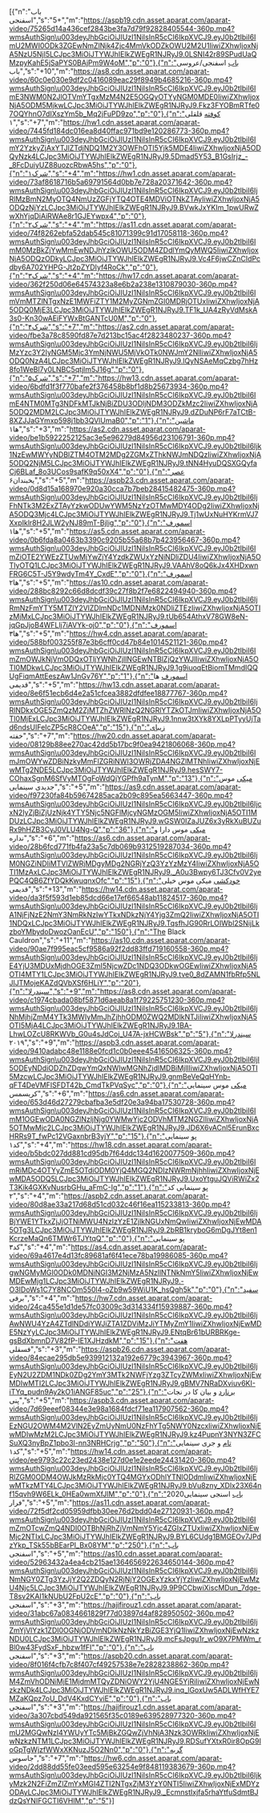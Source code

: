[{"n":"باب اسفنجی","s":"5+","m":"https://aspb19.cdn.asset.aparat.com/aparat-video/75265d14a436cef2843be3fa7d79f92828405544-360p.mp4?wmsAuthSign\u003deyJhbGciOiJIUzI1NiIsInR5cCI6IkpXVCJ9.eyJ0b2tlbiI6ImU2MWI0ODk3ZGEwNmZlNjk4Zjc4MmVkODZkOWU2M2U1IiwiZXhwIjoxNjA5NzU5NjI5LCJpc3MiOiJTYWJhIElkZWEgR1NJRyJ9.0LSNI42r89SPudUaQMzpyKahE5jSaPYS0BAjPm9W4oM","p":"0"},{"n":"باب اسفنجی/عروسی باب","s":"+10","m":"https://as8.cdn.asset.aparat.com/aparat-video/60c0e030e9df2c0416089eac29f8949b4685216-360p.mp4?wmsAuthSign\u003deyJhbGciOiJIUzI1NiIsInR5cCI6IkpXVCJ9.eyJ0b2tlbiI6ImE3NWM0N2JlOTVmYTgxMzM4N2E5OGQyOTYyNGM0MDE0IiwiZXhwIjoxNjA5ODM5MjkwLCJpc3MiOiJTYWJhIElkZWEgR1NJRyJ9.Fkz3FYOBmRTfe07OQYhnO7dIXszYm5b_Mq2jFuPD9zo","p":"0"},{"n":"کوفته قلقلی ۱","s":"+7","m":"https://hw1.cdn.asset.aparat.com/aparat-video/7445fd184dc016ea8d40ffac971bd9e120286773-360p.mp4?wmsAuthSign\u003deyJhbGciOiJIUzI1NiIsInR5cCI6IkpXVCJ9.eyJ0b2tlbiI6ImY2YzkyZjAxYTJlZTdjNDQ1M2Y3OWFhOTI5Yjk5MDE4IiwiZXhwIjoxNjA5ODQyNzk4LCJpc3MiOiJTYWJhIElkZWEgR1NJRyJ9.5Dmad5Y53_B1GsIrjz_-_8FcDuiyUZ88uozcRbwA5hs","p":"0"},{"n":"شرک۱","s":"+4","m":"https://hw1.cdn.asset.aparat.com/aparat-video/73af8618716b5a69791564d0bb7e728a20371642-360p.mp4?wmsAuthSign\u003deyJhbGciOiJIUzI1NiIsInR5cCI6IkpXVCJ9.eyJ0b2tlbiI6IjRlMzBmN2MyOTQ4NmUzZGFjYTQ4OTE4MDViOTNkZTAyIiwiZXhwIjoxNjA5ODQzNjYzLCJpc3MiOiJTYWJhIElkZWEgR1NJRyJ9.BVwkJxYKIm_1pwURwZwXhYjqDiAiRWAe8r1GJEYwpx4","p":"0"},{"n":"شرک۲","s":"+4","m":"https://as11.cdn.asset.aparat.com/aparat-video/74f8262ebfa52dab545c81071399c91d17058118-360p.mp4?wmsAuthSign\u003deyJhbGciOiJIUzI1NiIsInR5cCI6IkpXVCJ9.eyJ0b2tlbiI6ImM0MzBkZjYwMmEwNDJhYzlkOWU5ODM4ZDdlYmQyMWQ5IiwiZXhwIjoxNjA5ODQzODkyLCJpc3MiOiJTYWJhIElkZWEgR1NJRyJ9.Vc4F6jwCZnCIdPcdby6A702YHPG-Jt2pZYDIyf4RoCk","p":"0"},{"n":"شرک۳","s":"+4","m":"https://hw17.cdn.asset.aparat.com/aparat-video/362f250d06e64574323a8e6b2a238e1310879030-360p.mp4?wmsAuthSign\u003deyJhbGciOiJIUzI1NiIsInR5cCI6IkpXVCJ9.eyJ0b2tlbiI6ImVmMTZlNTgxNzE1MWFiZTY1M2MyZGNmZGI0MDRjOTUxIiwiZXhwIjoxNjA5ODQ0MjE3LCJpc3MiOiJTYWJhIElkZWEgR1NJRyJ9.TF1k_UA4zRyVdMskA3s0-Kn30wAEiFYWxBtGANTcU0M","p":"0"},{"n":"شرک۴","s":"+7","m":"https://as2.cdn.asset.aparat.com/aparat-video/fbe3a78c8590fd87e7d213bc15ac4f2823480237-360p.mp4?wmsAuthSign\u003deyJhbGciOiJIUzI1NiIsInR5cCI6IkpXVCJ9.eyJ0b2tlbiI6IjMzYzc3Y2IyNGM5Mjc3YmNjNWU5MjVkOTk0NWJmY2NlIiwiZXhwIjoxNjA5ODQ0NzA4LCJpc3MiOiJTYWJhIElkZWEgR1NJRyJ9.lQyNSAeMqCzbg7hHz8fo1WeBl7y0LNBC5qtjlm5J16g","p":"0"},{"n":"شرک۵","s":"+7","m":"https://hw13.cdn.asset.aparat.com/aparat-video/6bdfd1f3f770bafe2f376458b8bf1d8b25673934-360p.mp4?wmsAuthSign\u003deyJhbGciOiJIUzI1NiIsInR5cCI6IkpXVCJ9.eyJ0b2tlbiI6ImE4NTM0MTg3NDFkMTJkNjBiZDU3ODljNDM3ODZkMzc2IiwiZXhwIjoxNjA5ODQ2MDM2LCJpc3MiOiJTYWJhIElkZWEgR1NJRyJ9.dZDuNP6rF7aTCtB-8XZJJaGYmxp598j1bb3QVlUmaB0","p":"1"},{"n":"ماشین ها۱","s":"+3","m":"https://as2.cdn.asset.aparat.com/aparat-video/be1b5922252125ac3e5e96279d84956d23106791-360p.mp4?wmsAuthSign\u003deyJhbGciOiJIUzI1NiIsInR5cCI6IkpXVCJ9.eyJ0b2tlbiI6Ijk1NzEwMWYyNDBlZTM4OTM2MDg2ZGMxZThkNWJmNDQzIiwiZXhwIjoxNjA5ODQ2NjM5LCJpc3MiOiJTYWJhIElkZWEgR1NJRyJ9.tNN4HyuDQSXGQyfaCj6BLaf_8o3UCos9safK9q50xX4","p":"0"},{"n":"عصر یخبندان۶","s":"+5","m":"https://aspb23.cdn.asset.aparat.com/aparat-video/0d8d15a168970e920a30cca7b7beb28415482475-360p.mp4?wmsAuthSign\u003deyJhbGciOiJIUzI1NiIsInR5cCI6IkpXVCJ9.eyJ0b2tlbiI6IjFhNTk3M2ExZTAyYzkwODUwYWM5NzYzOTMwMDY4ODg2IiwiZXhwIjoxNjA5ODQ3Mjc4LCJpc3MiOiJTYWJhIElkZWEgR1NJRyJ9.Tj1wUxNuHYKrmVJ7XxpIklr8H2JLW2yNJ89mT-Bjlig","p":"0"},{"n":"اسمورف ها۱","s":"+5","m":"https://as5.cdn.asset.aparat.com/aparat-video/0b6fda8a0463b3390c9205b55a68b7b423956467-360p.mp4?wmsAuthSign\u003deyJhbGciOiJIUzI1NiIsInR5cCI6IkpXVCJ9.eyJ0b2tlbiI6ImZiOTE2YWEzZTUwMjYwZjY4YzdkZWUxYzNiNDliZDU4IiwiZXhwIjoxNjA5OTIyOTQ1LCJpc3MiOiJTYWJhIElkZWEgR1NJRyJ9.VAAhV8oQ6kJx4XHDxwnFRG6C5T-J5Y9wdyTm4Y_CxdE","p":"0"},{"n":"اسمورف ها۲","s":"+5","m":"https://as10.cdn.asset.aparat.com/aparat-video/288bc8292c66d8dcdf39c27f8b2f7e6822494940-360p.mp4?wmsAuthSign\u003deyJhbGciOiJIUzI1NiIsInR5cCI6IkpXVCJ9.eyJ0b2tlbiI6IjRmNzFmYTY5MTZlY2VlZDlmNDc1MDNiMzk0NDliZTEzIiwiZXhwIjoxNjA5OTIzMjMxLCJpc3MiOiJTYWJhIElkZWEgR1NJRyJ9.tUb654AthxV78GW8eN-jqGpJjoB4WFLlj7iAVYk-oj0","p":"0"},{"n":"اسمورف ها۳","s":"+5","m":"https://hw4.cdn.asset.aparat.com/aparat-video/588bf003255f87e3b6cff0cd47b84e1014521121-360p.mp4?wmsAuthSign\u003deyJhbGciOiJIUzI1NiIsInR5cCI6IkpXVCJ9.eyJ0b2tlbiI6ImZmOWJkNjVmODQxOTljYWNhZjllNGEwNTBlZjQzYWJlIiwiZXhwIjoxNjA5OTI0MDkwLCJpc3MiOiJTYWJhIElkZWEgR1NJRyJ9.1g9iuoqEtBiomTMmdIQQUgFiqmAttEeszAw1JnGv76Y","p":"1"},{"n":"اسمورف ها قدیمی","s":"+5","m":"https://hw13.cdn.asset.aparat.com/aparat-video/8e6f51ecb6d4e2a51cfcea3882dfdfee18877767-360p.mp4?wmsAuthSign\u003deyJhbGciOiJIUzI1NiIsInR5cCI6IkpXVCJ9.eyJ0b2tlbiI6IjRlNDkxOGE5ZmQzM2ZjMTZhZWRlNzQ2NGRlYTZkOTJmIiwiZXhwIjoxNjA5OTI0MjExLCJpc3MiOiJTYWJhIElkZWEgR1NJRyJ9.1nnw3tXYk8YXLpPTyyUjTad6ndsUIFeIcZP5cR8COeA","p":"15"},{"n":"زیبای خفته","s":"+7","m":"https://hw20.cdn.asset.aparat.com/aparat-video/08129b88ee270ac42dd5b17bc9f0ea9421806068-360p.mp4?wmsAuthSign\u003deyJhbGciOiJIUzI1NiIsInR5cCI6IkpXVCJ9.eyJ0b2tlbiI6ImJmOWYwZDBiNzkyMmFlZGRiNWI3OWRjZDA4NGZlMTNhIiwiZXhwIjoxNjEwMTg2NDE5LCJpc3MiOiJTYWJhIElkZWEgR1NJRyJ9.hesSWY7-COhaxSgnM6SfVyMTOgFoWdQjYGPfh9aTynM","p":"13"},{"n":"میکی موس جدیدی سینمایی","s":"+5","m":"https://as9.cdn.asset.aparat.com/aparat-video/f97230fa84b59674285aca2b09c895ea5663447-360p.mp4?wmsAuthSign\u003deyJhbGciOiJIUzI1NiIsInR5cCI6IkpXVCJ9.eyJ0b2tlbiI6IjcxN2IyZjBiZjUzNjk4YTY5Njc5NGFlMjcyNGMzOGM5IiwiZXhwIjoxNjA5OTI1MDUzLCJpc3MiOiJTYWJhIElkZWEgR1NJRyJ9.wGSW0IZaJUZ6x3yRkXuBUZuRx9hHZB3CyJ0VLU4Ng-Q","p":"36"},{"n":"میکی موس دارا و نداره","s":"+6","m":"https://as6.cdn.asset.aparat.com/aparat-video/28b6fcd771fb4fa23a5c7db069b9312519287034-360p.mp4?wmsAuthSign\u003deyJhbGciOiJIUzI1NiIsInR5cCI6IkpXVCJ9.eyJ0b2tlbiI6IjM0NGZiNDliMTVlZWRjMDgyMDg2NGRjYzQ3YzYzMzY4IiwiZXhwIjoxNjA5OTI1MzAxLCJpc3MiOiJTYWJhIElkZWEgR1NJRyJ9._A0u3Bwpy6TJ3Cfv0V2yePQC4QB6ZfYDQkKwuqnxOfc","p":"15"},{"n":"خودکشی میکی موس خیلی قدیمی","s":"+13","m":"https://hw14.cdn.asset.aparat.com/aparat-video/da3f5f593d1eb85dcd66e17ef66548ab11824517-360p.mp4?wmsAuthSign\u003deyJhbGciOiJIUzI1NiIsInR5cCI6IkpXVCJ9.eyJ0b2tlbiI6IjA1NjFjNzE2NmY3NmRkNzIwYTkxNDkzNjY4Yjg3ZmQ2IiwiZXhwIjoxNjA5OTI1NDQxLCJpc3MiOiJTYWJhIElkZWEgR1NJRyJ9.TqsfhJG90RrLOIWbl2SNijLkzboYMbydoDwozOanEcU","p":"150"},{"n":"The Black Cauldron","s":"+11","m":"https://as10.cdn.asset.aparat.com/aparat-video/90ae7f995eac5cf9586a92f2dd83ffd719160558-360p.mp4?wmsAuthSign\u003deyJhbGciOiJIUzI1NiIsInR5cCI6IkpXVCJ9.eyJ0b2tlbiI6IjE4YjU3MDUxMjdhOGE3ZmI5NjcwZDc1NDQ3ODkwOGEwIiwiZXhwIjoxNjA5OTI4MTY1LCJpc3MiOiJTYWJhIElkZWEgR1NJRyJ9.tve0_8dZAMN1fbRfp5NLJlJTMojeKAZdQVbXSf6HLiY","p":"20"},{"n":"سیندرلا","s":"+9","m":"https://as8.cdn.asset.aparat.com/aparat-video/c1974cbada08bf5871d6aeab8a1f79225751230-360p.mp4?wmsAuthSign\u003deyJhbGciOiJIUzI1NiIsInR5cCI6IkpXVCJ9.eyJ0b2tlbiI6IjNhMjhjZmM4YTk3MWIyMmJhZjhhODM0ZWQ2MDlkNTJiIiwiZXhwIjoxNjA5OTI5MjA4LCJpc3MiOiJTYWJhIElkZWEgR1NJRyJ9.1BA-LhwLOZcU8RKWVb_G0u4sJdCoj_U47A-jxHCWBsk","p":"5"},{"n":"سیندرلا ۲۰۱۹","s":"+9","m":"https://aspb3.cdn.asset.aparat.com/aparat-video/9410adabc48e1188e0fcd1c0b0eee45416506325-360p.mp4?wmsAuthSign\u003deyJhbGciOiJIUzI1NiIsInR5cCI6IkpXVCJ9.eyJ0b2tlbiI6IjI5ODEyNDdiODZhZDgwYmQxNWIwMGNhZjdlMDBiMjllIiwiZXhwIjoxNjA5OTI5MzcwLCJpc3MiOiJTYWJhIElkZWEgR1NJRyJ9.gnmBeVeQqHYnb-qFT4DeVMFISFDT42b_CmdTkPVqSyc","p":"0"},{"n":"میکی موس سینمایی کریسمس","s":"+6","m":"https://as6.cdn.asset.aparat.com/aparat-video/653d46d27279cbafba3e5df20e3a94ba17530728-360p.mp4?wmsAuthSign\u003deyJhbGciOiJIUzI1NiIsInR5cCI6IkpXVCJ9.eyJ0b2tlbiI6ImM1OGEwODA0NGZlNzljNjg0YWMwYjc2ODVhMTM2NGZlIiwiZXhwIjoxNjA5OTMwMjc2LCJpc3MiOiJTYWJhIElkZWEgR1NJRyJ9.JD6X6vACnl5ErunBxcHRRs9T_fwPc12VGaxnbrB3yjY","p":"15"},{"n":"پو سینمایی کد۱","s":"+4","m":"https://hw18.cdn.asset.aparat.com/aparat-video/b5bdc027dd881cd95db7f64ddc134d1620077509-360p.mp4?wmsAuthSign\u003deyJhbGciOiJIUzI1NiIsInR5cCI6IkpXVCJ9.eyJ0b2tlbiI6ImRiMDc4OTYyZmE5OTdiODM0YjQ4MGQ2NDIzNWRmNjhhIiwiZXhwIjoxNjEwMDA5ODQ5LCJpc3MiOiJTYWJhIElkZWEgR1NJRyJ9.UxoYtguJQViRWiZx2T3Kik4GXKvNusrbGHu_aFmC-Ig","p":"1"},{"n":"پو سینمایی کد ۲","s":"+4","m":"https://aspb2.cdn.asset.aparat.com/aparat-video/80d8ae33a217d68d51cd032c46f16ea115233813-360p.mp4?wmsAuthSign\u003deyJhbGciOiJIUzI1NiIsInR5cCI6IkpXVCJ9.eyJ0b2tlbiI6IjBjYWE1YTkxZjJjOTNiMWU4NzIzYzE1ZjlkNGUxNmQwIiwiZXhwIjoxNjEwMDA5OTg3LCJpc3MiOiJTYWJhIElkZWEgR1NJRyJ9.2bRB1kryboG6mDgJYt8en1KcrzeMaQn6TMWr6TJYtqQ","p":"0"},{"n":"پو سینمایی کد۳","s":"+4","m":"https://as4.cdn.asset.aparat.com/aparat-video/69a4617e4d13fc89681af6f41ece78ba19986085-360p.mp4?wmsAuthSign\u003deyJhbGciOiJIUzI1NiIsInR5cCI6IkpXVCJ9.eyJ0b2tlbiI6IjgwNGMyMGI0ODk0MDNiNGI3M2NjMzA5NzllNTNkNmY5IiwiZXhwIjoxNjEwMDEwMjg1LCJpc3MiOiJTYWJhIElkZWEgR1NJRyJ9.-O3IDoWs1C7Y8NCOm550l4-oZb9w59WiU1K_hsQgh5k","p":"0"},{"n":"سفید برفی","s":"+4","m":"https://hw7.cdn.asset.aparat.com/aparat-video/24ca455e1d1de57fc03009c3d314334f15939887-360p.mp4?wmsAuthSign\u003deyJhbGciOiJIUzI1NiIsInR5cCI6IkpXVCJ9.eyJ0b2tlbiI6IjAwNWU4YzA4ZTdlNDdiYWJiZTA1ZDViMzJiYTMyZmY1IiwiZXhwIjoxNjEwMDE5NzYyLCJpc3MiOiJTYWJhIElkZWEgR1NJRyJ9.ENtqBr61bURBRKge-gsBdXbmnD7V82fP-IE1XJHzdkM","p":"15"},{"n":"هفت فسقلی","s":"+3","m":"https://aspb26.cdn.asset.aparat.com/aparat-video/84ecae295db5e939912132a192e6779c3943967-360p.mp4?wmsAuthSign\u003deyJhbGciOiJIUzI1NiIsInR5cCI6IkpXVCJ9.eyJ0b2tlbiI6IjEyN2U2ZDM1NDk0ZDg2YmY3MTk2NWFjYzg3ZTcyZWMxIiwiZXhwIjoxNjEwMDIwMTI2LCJpc3MiOiJTYWJhIElkZWEgR1NJRyJ9.gBMV7NRaDXviuv6KI-iTYq_pudn9Ay2kO1iANGF85uc","p":"25"},{"n":"برنارد و بیان کا در نجات پنی","s":"+5","m":"https://aspb3.cdn.asset.aparat.com/aparat-video/7d69eeef08344e3e98a1684fdcf71ea117907562-360p.mp4?wmsAuthSign\u003deyJhbGciOiJIUzI1NiIsInR5cCI6IkpXVCJ9.eyJ0b2tlbiI6IjEzNGU2OWM4M2VlN2EyZmUyNmU0NzFhYTg5NWY0NzcxIiwiZXhwIjoxNjEwMDIwMzM2LCJpc3MiOiJTYWJhIElkZWEgR1NJRyJ9.kz4PupnY3NYN3ZFCSuXQ3nyBpZ1pbo3l-nn3NRHCrjg","p":"50"},{"n":"تام و جری سینمایی کد۱","s":"+5","m":"https://hw14.cdn.asset.aparat.com/aparat-video/ee9793c22c23ed2438e127d0e1e2eede24431420-360p.mp4?wmsAuthSign\u003deyJhbGciOiJIUzI1NiIsInR5cCI6IkpXVCJ9.eyJ0b2tlbiI6IjRlZGM0ODM4OWJkMzRkMjc0YTQ4MGYxODhlYTNlODdmIiwiZXhwIjoxNjEwMTkzMTY4LCJpc3MiOiJTYWJhIElkZWEgR1NJRyJ9.bVu8zny_XDlx23X64nf15qvh9W6ELk_0HEa0wmXfJlM","p":"0"},{"n":"باب اسنجی سینمایی2020 فرار","s":"+5","m":"https://as11.cdn.asset.aparat.com/aparat-video/72f5df2cd05959dfbb30ee76d2bdd04e27120931-360p.mp4?wmsAuthSign\u003deyJhbGciOiJIUzI1NiIsInR5cCI6IkpXVCJ9.eyJ0b2tlbiI6ImZmOTcwZmQ4NDI0OTBhNjRhZjVmNmY5Yjc4ZGIxZTUxIiwiZXhwIjoxNjEwMjc2NTIxLCJpc3MiOiJTYWJhIElkZWEgR1NJRyJ9.BYL6CUdg1BMGEOv7JPdzYkp_TSk55bBEarPI_Bx08YM","p":"250"},{"n":"باب اسفنجی","s":"+5","m":"https://as10.cdn.asset.aparat.com/aparat-video/52963432a4ea4cb215ae1364656922634650144-360p.mp4?wmsAuthSign\u003deyJhbGciOiJIUzI1NiIsInR5cCI6IkpXVCJ9.eyJ0b2tlbiI6IjNmNGY0ZTg3YzJjY2Q2ZDQyN2RjNjY2OGExYzkxYjYzIiwiZXhwIjoxNjEwMzU4Njc5LCJpc3MiOiJTYWJhIElkZWEgR1NJRyJ9.9P9CCbwiXiscMDun_7dge-T8sv2KAI1kNUbU2FpU2cE","p":"0"},{"n":"باب اسفنجی","s":"+3","m":"https://hajifirouz1.cdn.asset.aparat.com/aparat-video/31abc67a0834661829f77d03897d4af828950502-360p.mp4?wmsAuthSign\u003deyJhbGciOiJIUzI1NiIsInR5cCI6IkpXVCJ9.eyJ0b2tlbiI6IjZmYjVlYzk1ZDI0OGNjODVmNDlkNzNkYzBiZGE3YjQ1IiwiZXhwIjoxNjEwNzkzNDU0LCJpc3MiOiJTYWJhIElkZWEgR1NJRyJ9.mcFsJpgu1r_wO9X7PMWm_rBl0w43FydSxF_hbzw1fFI","p":"0"},{"n":"باب اسفنجی","s":"+3","m":"https://aspb20.cdn.asset.aparat.com/aparat-video/8f016f4cfb7c8f407cf49257538e7e2828238862-360p.mp4?wmsAuthSign\u003deyJhbGciOiJIUzI1NiIsInR5cCI6IkpXVCJ9.eyJ0b2tlbiI6IjM4ZmVhODNiMjE1MjdmMTQyZDNiOWY2YjU4NGE5YjRiIiwiZXhwIjoxNjEwNzkzNDk4LCJpc3MiOiJTYWJhIElkZWEgR1NJRyJ9.inq_lGoxUw5ADLWfHYE7MZaKQpz7oU_DdV4KxdCYviE","p":"0"},{"n":"باب اسفنجی","s":"+3","m":"https://hajifirouz1.cdn.asset.aparat.com/aparat-video/3a307cbd549da921565f35c0189e639528977320-360p.mp4?wmsAuthSign\u003deyJhbGciOiJIUzI1NiIsInR5cCI6IkpXVCJ9.eyJ0b2tlbiI6ImU2MGQwNzI4YWUyYTc5MjBkZGQwZjVhNjA3Nzk3OWRkIiwiZXhwIjoxNjEwNzkzNTM1LCJpc3MiOiJTYWJhIElkZWEgR1NJRyJ9.RDSufYXtxR0ir8OpG9IoGpTgWjzfWWxXKNuzJ5O2Nn0","p":"0"},{"n":"گربه جاسوس","s":"+7","m":"https://hw6.cdn.asset.aparat.com/aparat-video/2dd88dd55fe03eed595e63254e9f848119383679-360p.mp4?wmsAuthSign\u003deyJhbGciOiJIUzI1NiIsInR5cCI6IkpXVCJ9.eyJ0b2tlbiI6IjkyMzk2N2FiZmZlZmYxMGI4ZTI2NTgxZjM3YzY0NTI5IiwiZXhwIjoxNjExMDYzODAyLCJpc3MiOiJTYWJhIElkZWEgR1NJRyJ9._EcmnstIxjfa5rhaYtfuSdmtBJdzQsYNIFGCTI6VHlM","p":"5"}]
